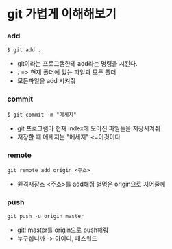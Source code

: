 # git 가볍게 이해해보기

### add
```
$ git add .
```
- git이라는 프로그램한테 add라는 명령을 시킨다.
- . => 현재 폴더에 있는 파일과 모든 폴더
- 모든파일을 add 시켜줘

### commit
```
$ git commit -m "메세지"
```
- git 프로그램아 현재 index에 모아진 파일들을 저장시켜줘
- 저장할 때 메세지는 "메세지" <=이것이다


### remote
```
git remote add origin <주소>
```

- 원격저장소 <주소>를 add해줘 별명은 origin으로 지어줄께

### push
```
git push -u origin master
```

- git! master를 origin으로 push해줘
- 누구십니까 -> 아이디, 패스워드